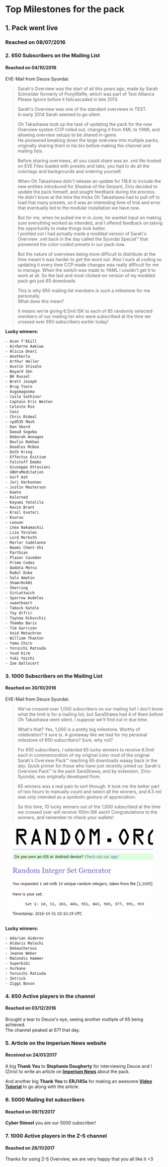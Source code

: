 # Top Milestones for the pack

## 1. Pack went live

### Reached on 08/07/2016

### 2. 650 Subscribers on the Mailing List

#### Reached on 04/10/2016

EVE-Mail from Deuce Syundai:  
  
>Sarah's Overview was the start of all this years ago, made by Sarah Schneider formerly of PonyWaffe, which was part of Test Alliance Please Ignore before it failcascaded in late 2013.  
>
>Sarah's Overview was one of the standard overviews in TEST.  
In early 2014 Sarah seemed to go silent.  
>
>Oh Takashawa took up the task of updating the pack for the new Overview system CCP rolled out, changing it from XML to YAML and allowing overview setups to be shared in-game.  
He pioneered breaking down the large overview into multiple packs, originally sharing them in his bio before making the channel and mailing lists.  
>
>Before sharing overviews, all you could share was an .xml file hosted on EVE Files loaded with presets and tabs, you had to do all the colortags and backgrounds and ordering yourself.  
>
>When Oh Takashawa didn't release an update for 118.6 to include the new entities introduced for Shadow of the Serpant, Zirio decided to update the pack himself, and sought feedback during the process.  
He didn't know at the time the tricks Oh Takashawa had to pull off to load that many presets, so it was an interesting time of trial and error that eventually led to the modular installation we have now.  
>
>But for me, when he pulled me in in June, he wanted input on making sure everything worked as intended, and I offered feedback on taking the opportunity to make things look better.  
I pointed out I had actually made a modded version of Sarah's Overview .xml back in the day called the Syundai Special™ that pioneered the color-coded presets in our pack now.  
>
>But the nature of overviews being more difficult to distribute at the time meant it was harder to get the word out. Also I suck at coding so updating it every time CCP made changes was really difficult for me to manage. When the switch was made to YAML I couldn't get it to work at all. So the last and most clicked-on version of my modded pack got just 65 downloads.  
>
>This is why 650 mailing list members is such a milestone for me personally.  
What does this mean?  
>
>It means we're giving 6.5mil ISK to each of 65 randomly selected members of our mailing list who were subscribed at the time we crossed over 650 subscribers earlier today!  
  
**Lucky winners:**

    - Acon T'Ekill
    - Airborne Aakiwa
    - Alicia Dnari
    - Anotherla
    - Arthur Heller
    - Austin Stivale
    - Bayard Zen
    - BK Russel
    - Brett Joseph
    - Brug Tsero
    - bugsmagooma
    - Caile Sathinor
    - Captain Eric Weston
    - Celeste Rin
    - Cexz
    - Chris Rideal
    - cpd535 Mash
    - Dan Skord
    - Daoud Sogoba
    - Deborah Annages
    - Devlin Rekhan
    - Doodles McDoo
    - Doth Kring
    - Effectus Exitium
    - Falstaff Emabo
    - Giuseppe Ottaviani
    - GNUruMeditation
    - Gorf Ash
    - Jorj Harkonnen
    - Justin Masterson
    - Kaeto
    - Kalorned
    - Kayumi Yatolila
    - Kevin Brant
    - Krail Evotori
    - Kuuruu
    - Leouan
    - Lhea Nakamachii
    - Liza Toralen
    - Lord Morkoth
    - Marlor Cadelanne
    - Naomi Chent-Shi
    - Parthian
    - Plazec Cavedon
    - Prime Codex
    - Qadata Motsu
    - Ra0ul Duke
    - Salo Amatin
    - Shamr0ck01
    - Sherring
    - SirLattwich
    - Sparrow Audeles
    - sweetheart
    - Tabock Katelo
    - Tay Alfrir
    - Taynaa Kikucchii
    - Themba Baris
    - Tim Garrison
    - Void Metachron
    - William Thaxton
    - Yama Chiro
    - Yoruichi Ratsuda
    - Youd Kirm
    - Yuki Yoichi
    - Zoe Dallocort

### 3. 1000 Subscribers on the Mailing List

#### Reached on 30/10/2016

EVE-Mail from Deuce Syundai:

>We've crossed over 1,000 subscribers on our mailing list! I don't know what the limit is for a mailing list, but SaraShawa had 4 of them before Oh Takashawa went silent. I suppose we'll find out in due time.
>
>What's that? Yes, 1,000 is a pretty big milestone. Worthy of celebration? It sure is. A giveaway like we had for my personal milestone of 650 subscribers? Sure, why not?
>
>For 650 subscribers, I selected 65 lucky winners to receive 6.5mil each in commemoration of my original color mod of the original Sarah's Overview Pack™ reaching 65 downloads waaay back in the day. Quick primer for those who have just recently joined us: Sarah's Overview Pack™ is the pack SaraShawa, and by extension, Zirio-Syundai, was originally developed from.
>
>65 winners was a real pain to sort through. It took me the better part of two hours to manually count and select all the winners, and 6.5 mil was only intended as a symbolic gesture of appreciation.
>
>So this time, 10 lucky winners out of the 1,000 subscribed at the time we crossed over will receive 100m ISK each! Congratulations to the winners, and remember to check your wallets!

![Screenshots](/Images/1000.png "1000 Subscribers")

**Lucky winners:**

    - Adarian Aideron
    - Aldaris Malachi
    - Debaucherous
    - Jeanne Weber
    - MaCondis Hammer
    - Superbibi
    - Xurkane
    - Yoruichi Ratsuda
    - Zetrick
    - Ziggs Boson

### 4. 650 Active players in the channel

#### Reached on 03/12/2016

Brought a tear to Deuce's eye, seeing another multiple of 65 being achieved.  
The channel peaked at 671 that day.

### 5. Article on the Imperium News website

#### Received on 24/01/2017

A big **Thank You** to **Stephanie Daugherty** for interviewing Deuce and I (Zirio) to write an article on **[Imperium News](https://imperium.news/z-s-overview-pack/)** about the pack.

And another big **Thank You** to **ERJ145a** for making an awesome **[Video Tutorial](https://www.youtube.com/watch?v=lTmXDiEgb7s)** to go along with the article.

### 6. 5000 Mailing list subscribers

#### Reached on 09/11/2017

**Cyber Stiesel** you are our 5000 subscriber!

### 7. 1000 Active players in the Z-S channel

#### Reached on 26/11/2017

Thanks for using Z-S Overview, we are very happy that you all like it <3